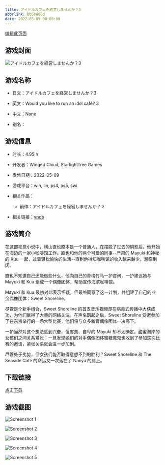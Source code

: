 ```yaml
---
title: アイドルカフェを経営しませんか？3
abbrlink: bb58e00d
date: 2022-05-09 00:00:00
---
```

[编辑此页面](https://github.com/ACG-3/ADV3-source/blob/main/source/_posts/games/%E3%82%A2%E3%82%A4%E3%83%89%E3%83%AB%E3%82%AB%E3%83%95%E3%82%A7%E3%82%92%E7%B5%8C%E5%96%B6%E3%81%97%E3%81%BE%E3%81%9B%E3%82%93%E3%81%8B%EF%BC%9F3.md)

## 游戏封面

![アイドルカフェを経営しませんか？3](https://pan.timero.xyz/d/onedrive/img_lib_001/%E3%82%A2%E3%82%A4%E3%83%89%E3%83%AB%E3%82%AB%E3%83%95%E3%82%A7%E3%82%92%E7%B5%8C%E5%96%B6%E3%81%97%E3%81%BE%E3%81%9B%E3%82%93%E3%81%8B%EF%BC%9F3_cover.avif)


## 游戏名称

- 日文：アイドルカフェを経営しませんか？3
- 英文：Would you like to run an idol café? 3
- 中文：None

- 别名：


## 游戏信息

- 时长：4.95 h
- 开发者：Winged Cloud, StarlightTree Games
- 发售日期：2022-05-09
- 游戏平台：win, lin, ps4, ps5, swi
- 相关作品：
   - 前作：アイドルカフェを経営しませんか？２

- 相关链接：[vndb](https://vndb.org/v33577)


## 游戏简介

在这部视觉小说中，横山直也原本是一个普通人，在摆脱了过去的阴影后，他开始在海边的一家小咖啡馆工作。直也和他的两个可爱的同事--严肃的 Mayuki 和神秘的 Kuu 一起，过着轻松愉快的生活--直到他得知咖啡馆的收入越来越少，濒临倒闭。

直也不知道自己还能做些什么，他向自己的青梅竹马一护咨询，一护建议她与 Mayuki 和 Kuu 组成一个偶像团体，帮助宣传海滨咖啡馆。

Mayuki 和 Kuu 最初对此表示怀疑，但最终同意了这一计划，并组建了自己的业余偶像团体：Sweet Shoreline。

尽管是个新手组合，Sweet Shoreline 的首支音乐视频却在病毒式传播中大获成功，为他们赢得了大量的网络关注。在声名鹊起之后，Sweet Shoreline 受邀参加了在东京举行的一场大型比赛，他们将与众多新晋偶像团体一决高下。

一护当然对这个想法感到兴奋，但害羞、自卑的 Mayuki 却不太确定。甜蜜海岸的女孩们之间关系紧张：一旦发现她们的对手偶像团体蜜糖魔鬼也收到了参加这次比赛的邀请，紧张关系就会进一步加剧。

尽管处于劣势，但女孩们能否取得意想不到的胜利？Sweet Shoreline 和 The Seaside Café 的命运又一次落在了 Naoya 的肩上。




## 下载链接

[点击下载](https://pan.timero.xyz/onedrive/adv_lib_001/%E3%82%A2%E3%82%A4%E3%83%89%E3%83%AB%E3%82%AB%E3%83%95%E3%82%A7%E3%82%92%E7%B5%8C%E5%96%B6%E3%81%97%E3%81%BE%E3%81%9B%E3%82%93%E3%81%8B%EF%BC%9F3)


## 游戏截图


![Screenshot 1](https://pan.timero.xyz/d/onedrive/img_lib_001/%E3%82%A2%E3%82%A4%E3%83%89%E3%83%AB%E3%82%AB%E3%83%95%E3%82%A7%E3%82%92%E7%B5%8C%E5%96%B6%E3%81%97%E3%81%BE%E3%81%9B%E3%82%93%E3%81%8B%EF%BC%9F3_Screenshot_1.avif)

![Screenshot 2](https://pan.timero.xyz/d/onedrive/img_lib_001/%E3%82%A2%E3%82%A4%E3%83%89%E3%83%AB%E3%82%AB%E3%83%95%E3%82%A7%E3%82%92%E7%B5%8C%E5%96%B6%E3%81%97%E3%81%BE%E3%81%9B%E3%82%93%E3%81%8B%EF%BC%9F3_Screenshot_2.avif)

![Screenshot 3](https://pan.timero.xyz/d/onedrive/img_lib_001/%E3%82%A2%E3%82%A4%E3%83%89%E3%83%AB%E3%82%AB%E3%83%95%E3%82%A7%E3%82%92%E7%B5%8C%E5%96%B6%E3%81%97%E3%81%BE%E3%81%9B%E3%82%93%E3%81%8B%EF%BC%9F3_Screenshot_3.avif)

![Screenshot 4](https://pan.timero.xyz/d/onedrive/img_lib_001/%E3%82%A2%E3%82%A4%E3%83%89%E3%83%AB%E3%82%AB%E3%83%95%E3%82%A7%E3%82%92%E7%B5%8C%E5%96%B6%E3%81%97%E3%81%BE%E3%81%9B%E3%82%93%E3%81%8B%EF%BC%9F3_Screenshot_4.avif)

![Screenshot 5](https://pan.timero.xyz/d/onedrive/img_lib_001/%E3%82%A2%E3%82%A4%E3%83%89%E3%83%AB%E3%82%AB%E3%83%95%E3%82%A7%E3%82%92%E7%B5%8C%E5%96%B6%E3%81%97%E3%81%BE%E3%81%9B%E3%82%93%E3%81%8B%EF%BC%9F3_Screenshot_5.avif)

